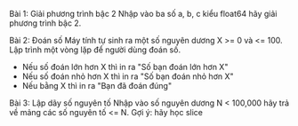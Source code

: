 Bài 1: Giải phương trình bậc 2
Nhập vào ba số a, b, c kiểu float64 hãy giải phương trình bậc 2.

Bài 2: Đoán số
Máy tính tự sinh ra một số nguyên dương X >= 0 và <= 100. Lập trình một vòng lặp để người dùng đoán số.

 - Nếu số đoán lớn hơn X thì in ra "Số bạn đoán lớn hơn X"
 - Nếu số đoán nhỏ hơn X thì in ra "Số bạn đoán nhỏ hơn X"
 - Nếu bằng X thì in ra "Bạn đã đoán đúng"
 
Bài 3: Lập dãy số nguyên tố
Nhập vào số nguyên dương N < 100,000 hãy trả về mảng các số nguyên tố <= N. Gợi ý: hãy học slice